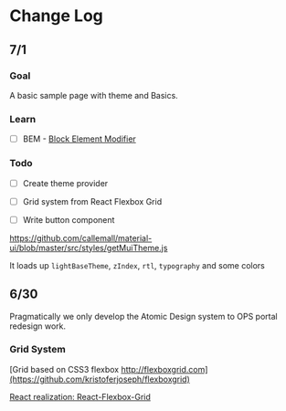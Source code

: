# Change Log

## 7/1

### Goal

A basic sample page with theme and Basics.

### Learn

- [ ] BEM - [Block Element Modifier](http://getbem.com/introduction/)

### Todo

- [ ] Create theme provider
- [ ] Grid system from React Flexbox Grid
- [ ] Write button component


https://github.com/callemall/material-ui/blob/master/src/styles/getMuiTheme.js

It loads up `lightBaseTheme`, `zIndex`, `rtl`, `typography` and some colors

## 6/30

Pragmatically we only develop the Atomic Design system to OPS portal redesign work.

### Grid System

[Grid based on CSS3 flexbox http://flexboxgrid.com](https://github.com/kristoferjoseph/flexboxgrid)

[React realization: React-Flexbox-Grid](http://roylee0704.github.io/react-flexbox-grid/)